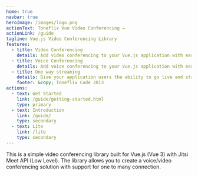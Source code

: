 ```yaml
---
home: true
navbar: true
heroImage: /images/logo.png
actionText: Toneflix Vue Video Conferencing →
actionLink: /guide
tagline: Vue.js Video Conferencing Library
features:
  - title: Video Conferencing
    details: Add video conferencing to your Vue.js application with ease.
  - title: Voice Conferencing
    details: Add voice conferencing to your Vue.js application with ease.
  - title: One way streaming
    details: Give your application users the ability to go live and stream themselves to other users.
    footer: &copy; Toneflix Code 2013
actions:
  - text: Get Started
    link: /guide/getting-started.html
    type: primary
  - text: Introduction
    link: /guide/
    type: secondary
  - text: Lite
    link: /lite
    type: secondary
---
```


This is a simple video conferencing library built for Vue.js (Vue 3) with Jitsi Meet API (Low Level).
The library allows you to create a voice/video conferencing solution with support for one to many connection.
